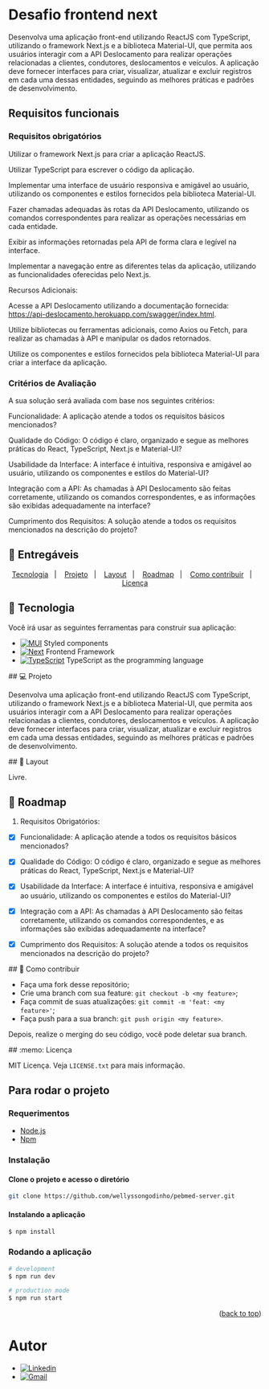 # Desafio frontend next

<div id="top"></div>

Desenvolva uma aplicação front-end utilizando ReactJS com TypeScript, utilizando o framework Next.js e a biblioteca Material-UI, que permita aos usuários interagir com a API Deslocamento para realizar operações relacionadas a clientes, condutores, deslocamentos e veículos. A aplicação deve fornecer interfaces para criar, visualizar, atualizar e excluir registros em cada uma dessas entidades, seguindo as melhores práticas e padrões de desenvolvimento.

## Requisitos funcionais

### Requisitos obrigatórios

Utilizar o framework Next.js para criar a aplicação ReactJS.

Utilizar TypeScript para escrever o código da aplicação.

Implementar uma interface de usuário responsiva e amigável ao usuário, utilizando os componentes e estilos fornecidos pela biblioteca Material-UI.

Fazer chamadas adequadas às rotas da API Deslocamento, utilizando os comandos correspondentes para realizar as operações necessárias em cada entidade.

Exibir as informações retornadas pela API de forma clara e legível na interface.

Implementar a navegação entre as diferentes telas da aplicação, utilizando as funcionalidades oferecidas pelo Next.js.

Recursos Adicionais:

Acesse a API Deslocamento utilizando a documentação fornecida: <https://api-deslocamento.herokuapp.com/swagger/index.html>.

Utilize bibliotecas ou ferramentas adicionais, como Axios ou Fetch, para realizar as chamadas à API e manipular os dados retornados.

Utilize os componentes e estilos fornecidos pela biblioteca Material-UI para criar a interface da aplicação.

### Critérios de Avaliação

A sua solução será avaliada com base nos seguintes critérios:

Funcionalidade: A aplicação atende a todos os requisitos básicos mencionados?

Qualidade do Código: O código é claro, organizado e segue as melhores práticas do React, TypeScript, Next.js e Material-UI?

Usabilidade da Interface: A interface é intuitiva, responsiva e amigável ao usuário, utilizando os componentes e estilos do Material-UI?

Integração com a API: As chamadas à API Deslocamento são feitas corretamente, utilizando os comandos correspondentes, e as informações são exibidas adequadamente na interface?

Cumprimento dos Requisitos: A solução atende a todos os requisitos mencionados na descrição do projeto?

## :truck: Entregáveis

<p align="center">
  <a href="#rocket-tecnologies">Tecnologia</a>&nbsp;&nbsp;&nbsp;|&nbsp;&nbsp;&nbsp;
  <a href="#project">Projeto</a>&nbsp;&nbsp;&nbsp;|&nbsp;&nbsp;&nbsp;
  <a href="#layout">Layout</a>&nbsp;&nbsp;&nbsp;|&nbsp;&nbsp;&nbsp;
  <a href="#construction-roadmap">Roadmap</a>&nbsp;&nbsp;&nbsp;|&nbsp;&nbsp;&nbsp;
  <a href="#contribure">Como contribuir</a>&nbsp;&nbsp;&nbsp;|&nbsp;&nbsp;&nbsp;
  <a href="#license">Licença</a>
</p>

## :rocket: Tecnologia

Você irá usar as seguintes ferramentas para construir sua aplicação:

* [![MUI][MUI.com]][MUI-url] Styled components
* [![Next][Next.js]][Next-url] Frontend Framework
* [![TypeScript][TypeScript.org]][TypeScript-url] TypeScript as the programming language

<div id="project"></div>
## 💻 Projeto

Desenvolva uma aplicação front-end utilizando ReactJS com TypeScript, utilizando o framework Next.js e a biblioteca Material-UI, que permita aos usuários interagir com a API Deslocamento para realizar operações relacionadas a clientes, condutores, deslocamentos e veículos. A aplicação deve fornecer interfaces para criar, visualizar, atualizar e excluir registros em cada uma dessas entidades, seguindo as melhores práticas e padrões de desenvolvimento.

<div id="layout"></div>
## 🔖 Layout

Livre.

## :construction: Roadmap

1. Requisitos Obrigatórios:

* [x] Funcionalidade: A aplicação atende a todos os requisitos básicos mencionados?

* [x] Qualidade do Código: O código é claro, organizado e segue as melhores práticas do React, TypeScript, Next.js e Material-UI?

* [x] Usabilidade da Interface: A interface é intuitiva, responsiva e amigável ao usuário, utilizando os componentes e estilos do Material-UI?

* [x] Integração com a API: As chamadas à API Deslocamento são feitas corretamente, utilizando os comandos correspondentes, e as informações são exibidas adequadamente na interface?

* [x] Cumprimento dos Requisitos: A solução atende a todos os requisitos mencionados na descrição do projeto?

<div id="contribure"></div>
## 🤔 Como contribuir

* Faça uma fork desse repositório;
* Crie uma branch com sua feature: `git checkout -b <my feature>`;
* Faça commit de suas atualizações: `git commit -m 'feat: <my feature>'`;
* Faça push para a sua branch: `git push origin <my feature>`.

Depois, realize o merging do seu código, você pode deletar sua branch.

<div id="license"></div>
## :memo: Licença

MIT Licença. Veja `LICENSE.txt` para mais informação.

## Para rodar o projeto

### Requerimentos

* [Node.js](https://nodejs.org/en/)
* [Npm](https://www.npmjs.com/)

### Instalação

#### Clone o projeto e acesso o diretório

```bash
git clone https://github.com/wellyssongodinho/pebmed-server.git
```

#### Instalando a aplicação

```bash
$ npm install
```

### Rodando a aplicação

```bash
# development
$ npm run dev

# production mode
$ npm run start
```

<p align="right">(<a href="#top">back to top</a>)</p>

<h1 id="autor">Autor</h1>

* [![Linkedin][Linkedin]][Linkedin-url]
* [![Gmail][Gmail]][Gmail-url]

[Gmail]: https://img.shields.io/badge/-wellysson.gomes@gmail.com-c14438?style=flat-square&logo=Gmail&logoColor=white&link=mailto:wellysson.gomes@gmail.com
[Gmail-url]: mailto:wellysson.gomes@gmail.com


[Linkedin]: https://img.shields.io/badge/-Wellysson_Godinho-blue?style=flat-square&logo=Linkedin&logoColor=white&link=https://www.linkedin.com/in/wellyssongodinho-236170234/
[Linkedin-url]: https://linkedin.com/in/wellyssongodinho/

[MUI.com]: https://img.shields.io/badge/MUI-007FFF?style=for-the-badge&logo=mui&logoColor=white
[MUI-url]: https://mui.com/

[Next.js]: https://img.shields.io/badge/next.js-000000?style=for-the-badge&logo=nextdotjs&logoColor=#000000
[Next-url]: https://nextjs.org/





[TypeScript.org]: https://img.shields.io/badge/TypeScript-3178C6?style=for-the-badge&logo=typescript&logoColor=white
[TypeScript-url]: https://www.typescriptlang.org
